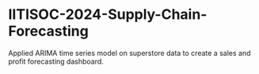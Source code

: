 # IITISOC-2024-Supply-Chain-Forecasting
Applied ARIMA time series model on superstore data to create a sales and profit forecasting dashboard.

